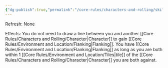 ```yaml
---
{"dg-publish":true,"permalink":"/core-rules/characters-and-rolling/skills-and-flaws/skill-list/intelect/rank-3/cooperative-combat/"}
---
```


Refresh: None

Effects:
You do not need to draw a line between you and another [[Core Rules/Characters and Rolling/Character\|Character]] to gain [[Core Rules/Environment and Location/Flanking\|Flanking]]. You have [[Core Rules/Environment and Location/Flanking\|Flanking]] as long as you are both within 1 [[Core Rules/Environment and Location/Tiles\|tile]] of the [[Core Rules/Characters and Rolling/Character\|Character]] you are both against.